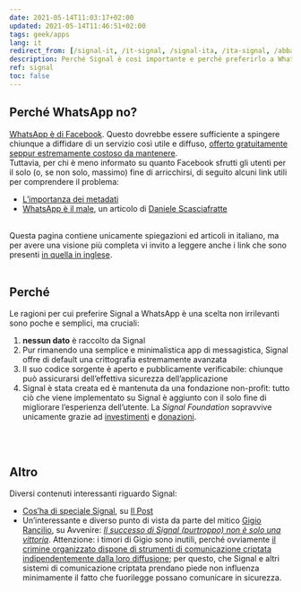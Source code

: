 ```yaml
---
date: 2021-05-14T11:03:17+02:00
updated: 2021-05-14T11:46:51+02:00
tags: geek/apps
lang: it
redirect_from: [/signal-it, /it-signal, /signal-ita, /ita-signal, /abbandonare-whatsapp, /no-whatsapp, /ciao-whatsapp, /scegliere-signal]
description: Perché Signal è così importante e perché preferirlo a WhatsApp è una scelta etica e non puramente da nerd
ref: signal
toc: false
---
```

## Perché WhatsApp no?

<u class='thick'>WhatsApp è di Facebook</u>. Questo dovrebbe essere sufficiente a spingere chiunque a diffidare di un servizio così utile e diffuso, <u>offerto gratuitamente seppur estremamente costoso da mantenere</u>.  
Tuttavia, per chi è meno informato su quanto Facebook sfrutti gli utenti per il solo (o, se non solo, massimo) fine di arricchirsi, di seguito alcuni link utili per comprendere il problema:

- [L’importanza dei metadati](https://www.lealternative.net/2020/06/18/limportanza-dei-metadati/ 'L’importanza dei metadati')
- [WhatsApp è il male](https://daniele.tech/2019/04/whatsapp-e-il-male-o-5-motivi-per-cui-non-dovresti-usarlo/ 'WHATSAPP É IL MALE O 5 MOTIVI PER CUI NON DOVRESTI USARLO'), un articolo di [Daniele Scasciafratte](https://daniele.tech/ 'Daniele’s personal website')

<br>

<div class='red box'>
	Questa pagina contiene unicamente spiegazioni ed articoli in italiano, ma per avere una visione più completa vi invito a leggere anche i link che sono presenti <a href="/signal" title="Perché Signal">in quella in inglese</a>.
</div>

<br>

## Perché

Le ragioni per cui preferire Signal a WhatsApp è una scelta non irrilevanti sono poche e semplici, ma cruciali:

1. **nessun dato** è raccolto da Signal
2. Pur rimanendo una semplice e minimalistica app di messagistica, Signal offre di default una crittografia estremamente avanzata
3. Il suo codice sorgente è aperto e pubblicamente verificabile: chiunque può assicurarsi dell’effettiva sicurezza dell’applicazione
4. Signal è stata creata ed è mantenuta da una fondazione non-profit: tutto ciò che viene implementato su Signal è aggiunto con il solo fine di migliorare l’esperienza dell’utente. La <cite>Signal Foundation</cite> sopravvive unicamente grazie ad [investimenti](https://www.repubblica.it/tecnologia/sicurezza/2018/02/23/news/signal_la_chat_supersicura_di_snowden_riceve_50_milioni_di_dollari_dal_co-fondatore_di_whatsapp-189543734/ 'Signal, la chat supersicura di Snowden riceve 50 milioni di dollari dal co-fondatore di WhatsApp') e [donazioni].

<br>
<br>

## Altro

Diversi contenuti interessanti riguardo Signal:

- [Cos’ha di speciale Signal](https://www.ilpost.it/2021/01/13/signal-app-messaggistica/ 'Cos’ha di speciale Signal'), su [Il Post]
- Un’interessante e diverso punto di vista da parte del mitico [Gigio Rancilio](https://twitter.com/gigiorancilio 'Gigio Rancilio su Twitter'), su Avvenire: [<cite>Il successo di Signal (purtroppo) non è solo una vittoria</cite>](https://www.avvenire.it/rubriche/pagine/il-successo-di-signalnon-e-solo-una-vittoria 'Il successo di Signal (purtroppo) non è solo una vittoria'). Attenzione: i timori di Gigio sono inutili, perché ovviamente <u>il crimine organizzato dispone di strumenti di comunicazione criptata indipendentemente dalla loro diffusione</u>; per questo, che Signal e altri sistemi di comunicazione criptata prendano piede non influenza minimamente il fatto che fuorilegge possano comunicare in sicurezza.

[GitHub]: https://github.com/signalapp 'il codice sorgente di Signal su GitHub'
[donazioni]: https://signal.org/donate/ 'Dona a Signal'
[Il Post]: https://ilpost.it 'Il Post'